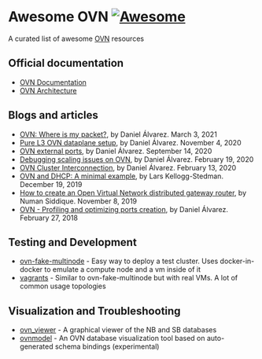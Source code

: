 # Awesome OVN [![Awesome](https://cdn.rawgit.com/sindresorhus/awesome/d7305f38d29fed78fa85652e3a63e154dd8e8829/media/badge.svg)](https://github.com/sindresorhus/awesome)
A curated list of awesome [OVN](https://github.com/ovn-org/ovn) resources

## Official documentation

* [OVN Documentation](https://docs.ovn.org/en/latest/)
* [OVN Architecture](https://www.ovn.org/support/dist-docs/ovn-architecture.7.html)

## Blogs and articles

* [OVN: Where is my packet?](http://dani.foroselectronica.es/ovn-where-is-my-packet-665/), by Daniel Álvarez. March 3, 2021
* [Pure L3 OVN dataplane setup](http://dani.foroselectronica.es/pure-l3-ovn-dataplane-setup-652/), by Daniel Álvarez. November 4, 2020
* [OVN external ports](http://dani.foroselectronica.es/ovn-external-ports-604/), by Daniel Álvarez. September 14, 2020
* [Debugging scaling issues on OVN](http://dani.foroselectronica.es/debugging-scaling-issues-on-ovn-595/), by Daniel Álvarez. February 19, 2020
* [OVN Cluster Interconnection](http://dani.foroselectronica.es/ovn-cluster-interconnection-567/), by Daniel Álvarez. February 13, 2020
* [OVN and DHCP: A minimal example](https://blog.oddbit.com/post/2019-12-19-ovn-and-dhcp/), by Lars Kellogg-Stedman. December 19, 2019
* [How to create an Open Virtual Network distributed gateway router](https://developers.redhat.com/blog/2018/11/08/how-to-create-an-open-virtual-network-distributed-gateway-router/), by Numan Siddique. November 8, 2019
* [OVN - Profiling and optimizing ports creation](http://dani.foroselectronica.es/ovn-profiling-and-optimizing-ports-creation-434/), by Daniel Álvarez. February 27, 2018

## Testing and Development

* [ovn-fake-multinode](https://github.com/ovn-org/ovn-fake-multinode) - Easy way to deploy a test cluster. Uses docker-in-docker to emulate a compute node and a vm inside of it
* [vagrants](https://github.com/danalsan/vagrants) - Similar to ovn-fake-multinode but with real VMs. A lot of common usage topologies

## Visualization and Troubleshooting

* [ovn_viewer](https://github.com/ralonsoh/ovn_viewer) - A graphical viewer of the NB and SB databases
* [ovnmodel](https://github.com/amorenoz/ovnmodel) - An OVN database visualization tool based on auto-generated schema bindings (experimental)
